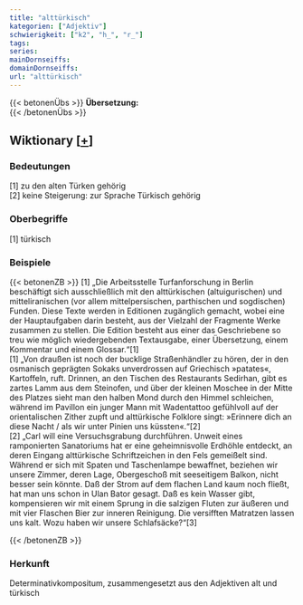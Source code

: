 ```yaml
---
title: "alttürkisch"
kategorien: ["Adjektiv"]
schwierigkeit: ["k2", "h_", "r_"]
tags:
series:
mainDornseiffs:
domainDornseiffs:
url: "alttürkisch"
---
```


{{< betonenÜbs >}}
**Übersetzung:**  
{{< /betonenÜbs >}}

## Wiktionary [[+](https://de.wiktionary.org/wiki/alttürkisch)]

### Bedeutungen
[1] zu den alten Türken gehörig  
[2] keine Steigerung: zur Sprache Türkisch gehörig  

### Oberbegriffe
[1] türkisch  

### Beispiele
{{< betonenZB >}}
[1] „Die Arbeitsstelle Turfanforschung in Berlin beschäftigt sich ausschließlich mit den alttürkischen (altuigurischen) und mitteliranischen (vor allem mittelpersischen, parthischen und sogdischen) Funden. Diese Texte werden in Editionen zugänglich gemacht, wobei eine der Hauptaufgaben darin besteht, aus der Vielzahl der Fragmente Werke zusammen zu stellen. Die Edition besteht aus einer das Geschriebene so treu wie möglich wiedergebenden Textausgabe, einer Übersetzung, einem Kommentar und einem Glossar.“[1]  
[1] „Von draußen ist noch der bucklige Straßenhändler zu hören, der in den osmanisch geprägten Sokaks unverdrossen auf Griechisch »patates«, Kartoffeln, ruft. Drinnen, an den Tischen des Restaurants Sedirhan, gibt es zartes Lamm aus dem Steinofen, und über der kleinen Moschee in der Mitte des Platzes sieht man den halben Mond durch den Himmel schleichen, während im Pavillon ein junger Mann mit Wadentattoo gefühlvoll auf der orientalischen Zither zupft und alttürkische Folklore singt: »Erinnere dich an diese Nacht / als wir unter Pinien uns küssten«.“[2]  
[2] „Carl will eine Versuchsgrabung durchführen. Unweit eines ramponierten Sanatoriums hat er eine geheimnisvolle Erdhöhle entdeckt, an deren Eingang alttürkische Schriftzeichen in den Fels gemeißelt sind. Während er sich mit Spaten und Taschenlampe bewaffnet, beziehen wir unsere Zimmer, deren Lage, Obergeschoß mit seeseitigem Balkon, nicht besser sein könnte. Daß der Strom auf dem flachen Land kaum noch fließt, hat man uns schon in Ulan Bator gesagt. Daß es kein Wasser gibt, kompensieren wir mit einem Sprung in die salzigen Fluten zur äußeren und mit vier Flaschen Bier zur inneren Reinigung. Die versifften Matratzen lassen uns kalt. Wozu haben wir unsere Schlafsäcke?“[3]  

{{< /betonenZB >}}
### Herkunft
Determinativkompositum, zusammengesetzt aus den Adjektiven alt und türkisch  


